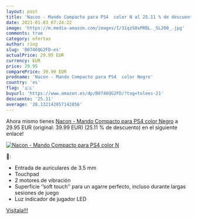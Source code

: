 ```yaml
---
layout: post
title: 'Nacon - Mando Compacto para PS4  color N al 25.11 % de descuento'
date: 2021-01-03 07:24:22
image: 'https://m.media-amazon.com/images/I/31qzS8xPRBL._SL200_.jpg'
comments: true
category: ofertas
author: ring
slug: 'B0746QG2FD-es'
actualPrice: 29.95 EUR
currency: EUR
price: 29.95
comparePrice: 39.99 EUR
prodname: 'Nacon - Mando Compacto para PS4  color Negro'
country: 'es'
flag: '🇪🇸'
buyurl: 'https://www.amazon.es/dp/B0746QG2FD/?tag=tolees-21'
descuento: '25.11'
average: '28.132142857142856'
---
```


Ahora mismo tienes [Nacon - Mando Compacto para PS4  color Negro](https://www.amazon.es/dp/B0746QG2FD/?tag=tolees-21) a 29.95 EUR (original: 39.99 EUR) (25.11 %  de descuento) en el siguiente enlace!

[![Nacon - Mando Compacto para PS4  color N](https://m.media-amazon.com/images/I/31qzS8xPRBL._SL200_.jpg)](https://www.amazon.es/dp/B0746QG2FD/?tag=tolees-21)

🔎:

- Entrada de auriculares de 3.5 mm
- Touchpad
- 2 motores de vibración
- Superficie ‘’soft touch’’ para un agarre perfecto, incluso durante largas sesiones de juego
- Luz indicador de jugador LED

[Visítala!!!](https://www.amazon.es/dp/B0746QG2FD/?tag=tolees-21)
